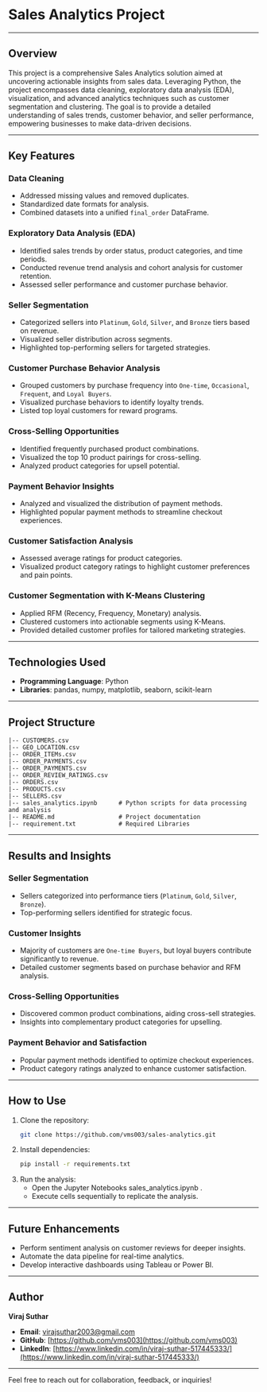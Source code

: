 # Sales Analytics Project
------------------------------------------------------------------------------------------------------------------------------------------------
## Overview
This project is a comprehensive Sales Analytics solution aimed at uncovering actionable insights from sales data. Leveraging Python, the project encompasses data cleaning, exploratory data analysis (EDA), visualization, and advanced analytics techniques such as customer segmentation and clustering. The goal is to provide a detailed understanding of sales trends, customer behavior, and seller performance, empowering businesses to make data-driven decisions.

---

## Key Features

### Data Cleaning
- Addressed missing values and removed duplicates.
- Standardized date formats for analysis.
- Combined datasets into a unified `final_order` DataFrame.

### Exploratory Data Analysis (EDA)
- Identified sales trends by order status, product categories, and time periods.
- Conducted revenue trend analysis and cohort analysis for customer retention.
- Assessed seller performance and customer purchase behavior.

### Seller Segmentation
- Categorized sellers into `Platinum`, `Gold`, `Silver`, and `Bronze` tiers based on revenue.
- Visualized seller distribution across segments.
- Highlighted top-performing sellers for targeted strategies.

### Customer Purchase Behavior Analysis
- Grouped customers by purchase frequency into `One-time`, `Occasional`, `Frequent`, and `Loyal Buyers`.
- Visualized purchase behaviors to identify loyalty trends.
- Listed top loyal customers for reward programs.

### Cross-Selling Opportunities
- Identified frequently purchased product combinations.
- Visualized the top 10 product pairings for cross-selling.
- Analyzed product categories for upsell potential.

### Payment Behavior Insights
- Analyzed and visualized the distribution of payment methods.
- Highlighted popular payment methods to streamline checkout experiences.

### Customer Satisfaction Analysis
- Assessed average ratings for product categories.
- Visualized product category ratings to highlight customer preferences and pain points.

### Customer Segmentation with K-Means Clustering
- Applied RFM (Recency, Frequency, Monetary) analysis.
- Clustered customers into actionable segments using K-Means.
- Provided detailed customer profiles for tailored marketing strategies.

---

## Technologies Used
- **Programming Language**: Python
- **Libraries**: pandas, numpy, matplotlib, seaborn, scikit-learn

---

## Project Structure
```
|-- CUSTOMERS.csv
|-- GEO_LOCATION.csv
|-- ORDER_ITEMs.csv
|-- ORDER_PAYMENTS.csv
|-- ORDER_PAYMENTS.csv
|-- ORDER_REVIEW_RATINGS.csv
|-- ORDERS.csv
|-- PRODUCTS.csv
|-- SELLERS.csv             
|-- sales_analytics.ipynb      # Python scripts for data processing and analysis
|-- README.md                  # Project documentation
|-- requirement.txt            # Required Libraries
```

---

## Results and Insights

### Seller Segmentation
- Sellers categorized into performance tiers (`Platinum`, `Gold`, `Silver`, `Bronze`).
- Top-performing sellers identified for strategic focus.

### Customer Insights
- Majority of customers are `One-time Buyers`, but loyal buyers contribute significantly to revenue.
- Detailed customer segments based on purchase behavior and RFM analysis.

### Cross-Selling Opportunities
- Discovered common product combinations, aiding cross-sell strategies.
- Insights into complementary product categories for upselling.

### Payment Behavior and Satisfaction
- Popular payment methods identified to optimize checkout experiences.
- Product category ratings analyzed to enhance customer satisfaction.

---

## How to Use

1. Clone the repository:
   ```bash
   git clone https://github.com/vms003/sales-analytics.git
   ```
2. Install dependencies:
   ```bash
   pip install -r requirements.txt
   ```
3. Run the analysis:
   - Open the Jupyter Notebooks sales_analytics.ipynb .
   - Execute cells sequentially to replicate the analysis.

---

## Future Enhancements
- Perform sentiment analysis on customer reviews for deeper insights.
- Automate the data pipeline for real-time analytics.
- Develop interactive dashboards using Tableau or Power BI.

---

## Author
**Viraj Suthar**
- **Email**: [virajsuthar2003@gmail.com](mailto:virajsuthar2003@gmail.com)
- **GitHub**: [https://github.com/vms003](https://github.com/vms003)
- **LinkedIn**: [https://www.linkedin.com/in/viraj-suthar-517445333/](https://www.linkedin.com/in/viraj-suthar-517445333/)

---
Feel free to reach out for collaboration, feedback, or inquiries!